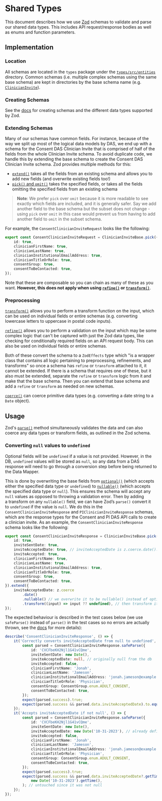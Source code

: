 # Shared Types

This document describes how we use [Zod](https://zod.dev/) schemas to validate and parse our shared data types. This includes API request/response bodies as well as enums and function parameters.

## Implementation

### Location
All schemas are located in the `types` package under the [`types/src/entities`](../packages/types/src/entities/) directory. Common schemas (i.e. multiple complex schemas using the same base schema) are kept in directories by the base schema name (e.g. [`ClinicianInvite`](../packages/types/src/entities/ClinicianInvite/)).

### Creating Schemas
See the [docs](https://zod.dev/?id=basic-usage) for creating schemas and the different data types supported by Zod.

### Extending Schemas
Many of our schemas have common fields. For instance, because of the way we split up most of the logical data models by DAS, we end up with a schema for the Consent DAS Clinician Invite that is comprised of half of the fields from the whole Clinician Invite schema. To avoid duplicate code, we handle this by extending the base schema to create the Consent DAS Clinician Invite schema. Zod provides multiple methods for this:
- [`extend()`](https://zod.dev/?id=extend) takes all the fields from an existing schema and allows you to add new fields (and overwrite existing fields too!)
- [`pick()` and `omit()`](https://zod.dev/?id=pickomit) takes the specified fields, or takes all the fields omitting the specified fields from an existing schema
>**Note**: We prefer `pick` over `omit` because it is more readable to see exactly which fields are included, and it is generally safer. Say we add another field to the base schema but the subset does not change - using `pick` over `omit` in this case would prevent us from having to add another field to `omit` in the subset schema.

For example, the `ConsentClinicianInviteRequest` looks like the following:

```ts
export const ConsentClinicianInviteRequest = ClinicianInviteBase.pick({
	id: true,
	clinicianFirstName: true,
	clinicianLastName: true,
	clinicianInstitutionalEmailAddress: true,
	clinicianTitleOrRole: true,
	consentGroup: true,
	consentToBeContacted: true,
});
```

Note that these are composable so you can chain as many of these as you want. **However, this does not apply when using [`refine()`](https://zod.dev/?id=refine) or [`transform()`](https://zod.dev/?id=transform)**.

### Preprocessing
[`transform()`](https://zod.dev/?id=transform) allows you to perform a transform function on the input, which can be used on individual fields or entire schemas (e.g. converting lowercase letters to uppercase in postal code inputs).

[`refine()`](https://zod.dev/?id=refine) allows you to perform a validation on the input which may be some complex logic that can't be captured with just the Zod data types, like checking for conditionally required fields on an API request body. This can also be used on individual fields or entire schemas.

Both of these convert the schema to a `ZodEffects` type which "is a wrapper class that contains all logic pertaining to preprocessing, refinements, and transforms" so once a schema has `refine` or `transform` attached to it, it cannot be extended. If there is a schema that requires one of these, but it also must be extended, separate the `refine` or `transform` logic from it and make that the base schema. Then you can extend that base schema and add a `refine` or `transform` as needed on new schemas.

[`coerce()`](https://zod.dev/?id=coercion-for-primitives) can coerce primitive data types (e.g. converting a date string to a `Date` object).


## Usage

Zod's [`parse()`](https://zod.dev/?id=parse) method simultaneously validates the data and can also coerce any data types or transform fields, as outlined in the Zod schema.

### Converting `null` values to `undefined`
Optional fields will be `undefined` if a value is not provided. However, in the DB, `undefined` values will be stored as `null`, so any data from a DAS response will need to go through a conversion step before being returned to the Data Mapper.

This is done by overwriting the base fields from [`optional()`](https://zod.dev/?id=optional) (which accepts either the specified data type or `undefined`) to [`nullable()`](https://zod.dev/?id=nullable) (which accepts the specified data type or `null`). This ensures the schema will accept any `null` values as opposed to throwing a validation error. Then by adding a transform on any `nullable()` field, we can have Zod’s `parse()` convert it to `undefined` if the value is `null`. We do this in the `ConsentClinicianInviteResponse` and `PIClinicianInviteResponse` schemas, which are the response types for the Consent and PI DAS API calls to create a clinician invite. As an example, the `ConsentClinicianInviteResponse` schema looks like the following:

```ts
export const ConsentClinicianInviteResponse = ClinicianInviteBase.pick({
	id: true,
	inviteSentDate: true,
	inviteAcceptedDate: true, // inviteAcceptedDate is z.coerce.date().optional() in the ClinicianInviteBase schema
	inviteAccepted: true,
	clinicianFirstName: true,
	clinicianLastName: true,
	clinicianInstitutionalEmailAddress: true,
	clinicianTitleOrRole: true,
	consentGroup: true,
	consentToBeContacted: true,
}).extend({
	inviteAcceptedDate: z.coerce
		.date()
		.nullable() // we overwrite it to be nullable() instead of optional()
		.transform((input) => input ?? undefined), // then transform it to undefined if previously null
});
```

The expected behaviour is described in the test cases below (we use `safeParse()` instead of `parse()` in the test cases so no errors are actually thrown, see the [docs](https://zod.dev/?id=safeparse) for more details):

```ts
describe('ConsentClinicianInviteResponse', () => {
	it('Correctly converts inviteAcceptedDate from null to undefined', () => {
		const parsed = ConsentClinicianInviteResponse.safeParse({
			id: 'CVCFbeKH2Njl1G41vCQme',
			inviteSentDate: new Date(),
			inviteAcceptedDate: null, // originally null from the db
			inviteAccepted: false,
			clinicianFirstName: 'Jonah',
			clinicianLastName: 'Jameson',
			clinicianInstitutionalEmailAddress: 'jonah.jameson@example.com',
			clinicianTitleOrRole: 'Physician',
			consentGroup: ConsentGroup.enum.ADULT_CONSENT,
			consentToBeContacted: true,
		});
		expect(parsed.success).true;
		expect(parsed.success && parsed.data.inviteAcceptedDate).to.equal(undefined); // is converted to undefined
	});
	it('Accepts inviteAcceptedDate if not null', () => {
		const parsed = ConsentClinicianInviteResponse.safeParse({
			id: 'CVCFbeKH2Njl1G41vCQme',
			inviteSentDate: new Date(),
			inviteAcceptedDate: new Date('10-31-2023'), // already defined
			inviteAccepted: false,
			clinicianFirstName: 'Jonah',
			clinicianLastName: 'Jameson',
			clinicianInstitutionalEmailAddress: 'jonah.jameson@example.com',
			clinicianTitleOrRole: 'Physician',
			consentGroup: ConsentGroup.enum.ADULT_CONSENT,
			consentToBeContacted: true,
		});
		expect(parsed.success).true;
		expect(parsed.success && parsed.data.inviteAcceptedDate?.getTime()).to.equal(
			new Date('10-31-2023').getTime(),
		); // untouched since it was not null
	});
});
```
